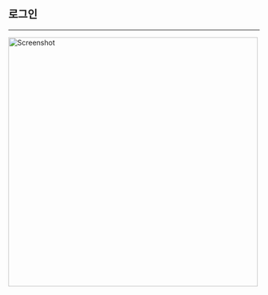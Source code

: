 ## 로그인
--------


<img src="https://github.com/user-attachments/assets/9cb263cc-4465-467d-99ea-66f3d40e539b" alt="Screenshot" width="500">

